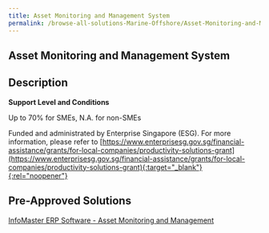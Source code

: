 ```yaml
---
title: Asset Monitoring and Management System
permalink: /browse-all-solutions-Marine-Offshore/Asset-Monitoring-and-Management-System
---
```


## Asset Monitoring and Management System
## Description

**Support Level and Conditions**

Up to 70% for SMEs, N.A. for non-SMEs

Funded and administrated by Enterprise Singapore (ESG). For more information, please refer to
[https://www.enterprisesg.gov.sg/financial-assistance/grants/for-local-companies/productivity-solutions-grant](https://www.enterprisesg.gov.sg/financial-assistance/grants/for-local-companies/productivity-solutions-grant){:target="_blank"}{:rel="noopener"}

## Pre-Approved Solutions

<a href='/productivity-solutions-grant/solutionrepo/solution2724' target='_blank'>InfoMaster ERP Software - Asset Monitoring and Management</a><br>
